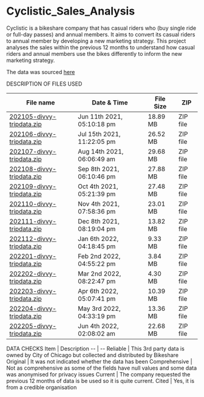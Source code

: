 # Cyclistic_Sales_Analysis

Cyclistic is a bikeshare company that has casual riders who (buy single ride or full-day passes) and annual members. 
It aims to convert its casual riders to annual member by developing a new marketing strategy. This project analyses the sales within the 
previous 12 months to understand how casual riders and annual members use the bikes differently to inform the new marketing strategy.


The data was sourced [here](https://divvy-tripdata.s3.amazonaws.com/index.html)


DESCRIPTION OF FILES USED

File name | Date & Time | File Size | ZIP
-- | -- | -- | --
[202105-divvy-tripdata.zip](https://divvy-tripdata.s3.amazonaws.com/202105-divvy-tripdata.zip) | Jun 11th 2021, 05:10:18 pm | 18.89 MB | ZIP file
[202106-divvy-tripdata.zip](https://divvy-tripdata.s3.amazonaws.com/202106-divvy-tripdata.zip) | Jul 15th 2021, 11:22:05 pm | 26.52 MB | ZIP file
[202107-divvy-tripdata.zip](https://divvy-tripdata.s3.amazonaws.com/202107-divvy-tripdata.zip) | Aug 14th 2021, 06:06:49 am | 29.68 MB | ZIP file
 [202108-divvy-tripdata.zip](https://divvy-tripdata.s3.amazonaws.com/202108-divvy-tripdata.zip) | Sep 8th 2021, 06:10:46 pm | 27.88 MB | ZIP file
[202109-divvy-tripdata.zip](https://divvy-tripdata.s3.amazonaws.com/202109-divvy-tripdata.zip) | Oct 4th 2021, 05:21:39 pm | 27.48 MB | ZIP file
[202110-divvy-tripdata.zip](https://divvy-tripdata.s3.amazonaws.com/202110-divvy-tripdata.zip) | Nov 4th 2021, 07:58:36 pm | 23.01 MB | ZIP file
[202111-divvy-tripdata.zip](https://divvy-tripdata.s3.amazonaws.com/202111-divvy-tripdata.zip) | Dec 8th 2021, 08:19:04 pm | 13.82 MB | ZIP file
[202112-divvy-tripdata.zip](https://divvy-tripdata.s3.amazonaws.com/202112-divvy-tripdata.zip) | Jan 6th 2022, 04:18:45 pm | 9.33 MB | ZIP file
[202201-divvy-tripdata.zip](https://divvy-tripdata.s3.amazonaws.com/202201-divvy-tripdata.zip) | Feb 2nd 2022, 04:55:22 pm | 3.84 MB | ZIP file
 [202202-divvy-tripdata.zip](https://divvy-tripdata.s3.amazonaws.com/202202-divvy-tripdata.zip) | Mar 2nd 2022, 08:22:47 pm | 4.30 MB | ZIP file
[202203-divvy-tripdata.zip](https://divvy-tripdata.s3.amazonaws.com/202203-divvy-tripdata.zip) | Apr 6th 2022, 05:07:41 pm | 10.39 MB | ZIP file
[202204-divvy-tripdata.zip](https://divvy-tripdata.s3.amazonaws.com/202204-divvy-tripdata.zip) | May 3rd 2022, 04:33:19 pm | 13.36 MB | ZIP file
[202205-divvy-tripdata.zip](https://divvy-tripdata.s3.amazonaws.com/202205-divvy-tripdata.zip) | Jun 4th 2022, 02:08:02 am | 22.68 MB | ZIP file


DATA CHECKS
Item | Description
-- | --
Reliable | This 3rd party data is owned by City of Chicago but collected and distributed by Bikeshare
Original | It was not indicated whether the data has been 
Comprehensive | Not as comprehensive as some of the fields have null values and some data was anonymised for privacy issues
Current | The company requested the previous 12 months of data is be used so it is quite current. 
Cited | Yes, it is from a credible organisation




